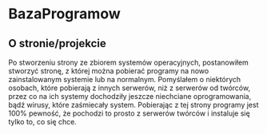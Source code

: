 # BazaProgramow

## O stronie/projekcie
Po stworzeniu strony ze zbiorem systemów operacyjnych, postanowiłem stworzyć stronę, z której można pobierać programy na nowo zainstalowanym systemie lub na normalnym. 
Pomyślałem o niektórych osobach, które pobierają z innych serwerów, niż z serwerów od twórców, przez co na ich systemy dochodziły jeszcze niechciane oprogramowania, bądź wirusy, które zaśmiecały system. Pobierając z tej strony programy jest 100% pewność, że pochodzi to prosto z serwerów twórców i instaluje się tylko to, co się chce.
